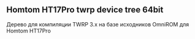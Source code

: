 Homtom HT17Pro twrp device tree 64bit
-----------------------------------

Дерево для компиляции TWRP 3.x на базе исходников OmniROM для Homtom HT17Pro
